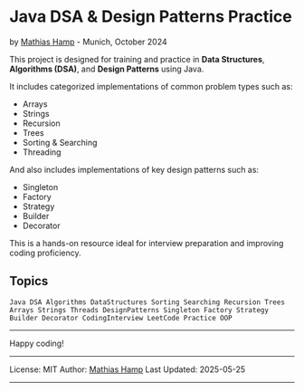 # Java DSA & Design Patterns Practice

by [Mathias Hamp](https://github.com/mhamp)  - Munich, October 2024

This project is designed for training and practice in **Data Structures**, **Algorithms (DSA)**, and **Design Patterns** using Java.

It includes categorized implementations of common problem types such as:

- Arrays
- Strings
- Recursion
- Trees
- Sorting & Searching
- Threading

And also includes implementations of key design patterns such as:

- Singleton
- Factory
- Strategy
- Builder
- Decorator

This is a hands-on resource ideal for interview preparation and improving coding proficiency.

## Topics

```
Java DSA Algorithms DataStructures Sorting Searching Recursion Trees Arrays Strings Threads DesignPatterns Singleton Factory Strategy Builder Decorator CodingInterview LeetCode Practice OOP
```

---

Happy coding!

***
License: MIT
Author: [Mathias Hamp](https://github.com/mhamp)
Last Updated: 2025-05-25
***

